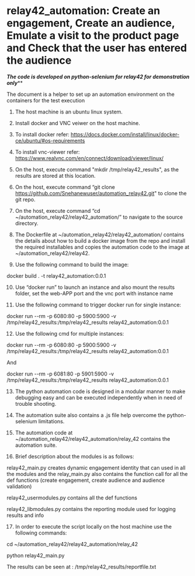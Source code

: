 # relay42_automation: Create an engagement, Create an audience, Emulate a visit to the product page and Check that the user has entered the audience

***The code is developed on python-selenium for relay42 for demonstration only*****

The document is a helper to set up an automation environment on the containers for the test execution

1. The host machine is an ubuntu linux system.

2. Install docker and VNC veiwer on the host machine.

3. To install docker refer: https://docs.docker.com/install/linux/docker-ce/ubuntu/#os-requirements

4. To install vnc-viewer refer: https://www.realvnc.com/en/connect/download/viewer/linux/

5. On the host, execute command "mkdir /tmp/relay42_results", as the results are stored at this location.

6. On the host, execute command “git clone https://github.com/Snehanewuser/automation_relay42.git" to clone the git repo.

7. On the host, execute command “cd ~/automation_relay42/relay42_automation/” to navigate to the source directory.

8. The Dockerfile at ~/automation_relay42/relay42_automation/ contains the details about how to build a docker image from the repo and install the required installables and copies the automation code to the image at ~/automation_relay42/relay42.

9. Use the following command to build the image:

docker build . -t relay42_automation:0.0.1

10. Use “docker run” to launch an instance and also mount the results folder, set the web-APP port and the vnc port with instance name

11. Use the following command to trigger docker run for single instance:

docker run --rm -p 6080:80 -p 5900:5900 -v /tmp/relay42_results:/tmp/relay42_results relay42_automation:0.0.1

12. Use the following cmd for multiple instances:

docker run --rm -p 6080:80 -p 5900:5900 -v /tmp/relay42_results:/tmp/relay42_results relay42_automation:0.0.1

And

docker run --rm -p 6081:80 -p 5901:5900 -v /tmp/relay42_results:/tmp/relay42_results relay42_automation:0.0.1

13. The python automation code is designed in a modular manner to make debugging easy and can be executed independently when in need of trouble shooting.

14. The automation suite also contains a  .js file help overcome the python-selenium limitations.

15. The automation code at ~/automation_relay42/relay42_automation/relay_42 contains the automation suite.

16. Brief description about the modules is as follows:

relay42_main.py creates dynamic engagement identity that can used in all the modules and the relay_main.py also contains the function call for all the def functions (create engagement, create audience and audience validation)

relay42_usermodules.py contains all the def functions

relay42_libmodules.py contains the reporting module used for logging results and info

17. In order to execute the script locally on the host machine use the following commands:

cd ~/automation_relay42/relay42_automation/relay_42

python relay42_main.py

The results can be seen at : /tmp/relay42_results/reportfile.txt
